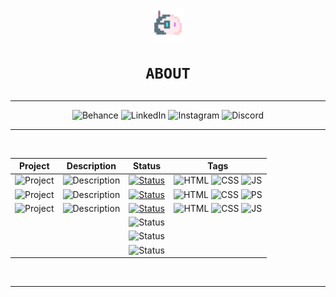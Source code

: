 <h1 align="center"><img src="media/blob.png" width="10%">

    ABOUT
</h1>
<div align="center">
<hr>

![Behance](https://img.shields.io/badge/Behance-0d1117?style=for-the-badge&logo=behance&logoColor=1769FF) ![LinkedIn](https://img.shields.io/badge/LinkedIn-0d1117?style=for-the-badge&logo=linkedin&logoColor=0077B5) ![Instagram](https://img.shields.io/badge/Instagram-0d1117?style=for-the-badge&logo=instagram&logoColor=E4405F) ![Discord](https://img.shields.io/badge/Discord-0d1117?style=for-the-badge&logo=discord&logoColor=7289DA)

<hr>
<br>

|Project                                                                               |Description                                                                                                                  |Status                                                                                                                                                            |Tags                                                                                                                                                                                                                                                                                                             |
|:------------------------------------------------------------------------------------:|:---------------------------------------------------------------------------------------------------------------------------:|:----------------------------------------------------------------------------------------------------------------------------------------------------------------:|:---------------------------------------------------------------------------------------------------------------------------------------------------------------------------------------------------------------------------------------------------------------------------------------------------------------:|
|![Project](https://img.shields.io/badge/Calculator-0d1117?style=for-the-badge)        |![Description](https://img.shields.io/badge/A%20simple%20calculator%20applet-0d1117?style=for-the-badge)                     |[![Status](https://img.shields.io/badge/2.0-Completed-success?style=for-the-badge&logo=github&labelColor=gray)](https://volperoid.github.io)                      |![HTML](https://img.shields.io/badge/HTML-E34F26?style=for-the-badge&logo=html5&logoColor=white) ![CSS](https://img.shields.io/badge/CSS-1572B6?style=for-the-badge&logo=css3&logoColor=white) ![JS](https://img.shields.io/badge/JavaScript-F7DF1E?style=for-the-badge&logo=javascript&logoColor=black)         |
|![Project](https://img.shields.io/badge/Bondi%20Theme-161b22?style=for-the-badge)     |![Description](https://img.shields.io/badge/A%20Bondi%20Theme%20Mockup-161b22?style=for-the-badge)                           |[![Status](https://img.shields.io/badge/Active-informational?style=for-the-badge&logo=visual-studio-code&labelColor=gray)](https://volperoid.github.io/bondi.html)|![HTML](https://img.shields.io/badge/HTML-E34F26?style=for-the-badge&logo=html5&logoColor=white) ![CSS](https://img.shields.io/badge/CSS-1572B6?style=for-the-badge&logo=css3&logoColor=white) ![PS](https://img.shields.io/badge/Photoshop-31A8FF?style=for-the-badge&logo=adobe-photoshop&logoColor=white)     |
|![Project](https://img.shields.io/badge/Matrix%20Evaluator-0d1117?style=for-the-badge)|![Description](https://img.shields.io/badge/A%20two%20dimensional%20array%20matrix%20evaluator-0d1117?style=for-the-badge)   |[![Status](https://img.shields.io/badge/Active-informational?style=for-the-badge&logo=visual-studio-code&labelColor=gray)](https://volperoid.github.io/bondi.html)|![HTML](https://img.shields.io/badge/HTML-E34F26?style=for-the-badge&logo=html5&logoColor=white) ![CSS](https://img.shields.io/badge/CSS-1572B6?style=for-the-badge&logo=css3&logoColor=white) ![JS](https://img.shields.io/badge/JavaScript-F7DF1E?style=for-the-badge&logo=javascript&logoColor=black)         |
|||![Status](https://img.shields.io/badge/TBD-161b22?style=for-the-badge)||
|||![Status](https://img.shields.io/badge/TBD-0d1117?style=for-the-badge)||
|||![Status](https://img.shields.io/badge/TBD-161b22?style=for-the-badge)||

<br>
<hr>
</div>

